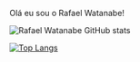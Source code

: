 Olá eu sou o  Rafael Watanabe!

![Rafael Watanabe GitHub stats](https://github-readme-stats-alpha-ebon-83.vercel.app/api?username=RafaelWatanabe94&theme=blue-green&show_icons=true)

[![Top Langs](https://github-readme-stats-alpha-ebon-83.vercel.app/api/top-langs/?username=RafaelWatanabe94&langs_count=8&theme=blue-green)](https://github.com/RafaelWatanabe94/github-readme-stats)

<!---
RafaelWatanabe94/RafaelWatanabe94 is a ✨ special ✨ repository because its `README.md` (this file) appears on your GitHub profile.
You can click the Preview link to take a look at your changes.
--->
